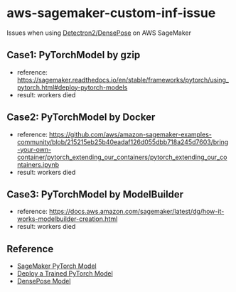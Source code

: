 # aws-sagemaker-custom-inf-issue
Issues when using [Detectron2/DensePose](https://github.com/facebookresearch/detectron2/tree/main/projects/DensePose) on AWS SageMaker

## Case1: PyTorchModel by gzip
* reference: https://sagemaker.readthedocs.io/en/stable/frameworks/pytorch/using_pytorch.html#deploy-pytorch-models
* result: workers died

## Case2: PyTorchModel by Docker
* reference: https://github.com/aws/amazon-sagemaker-examples-community/blob/215215eb25b40eadaf126d055dbb718a245d7603/bring-your-own-container/pytorch_extending_our_containers/pytorch_extending_our_containers.ipynb
* result: workers died
  
## Case3: PyTorchModel by ModelBuilder
* reference: https://docs.aws.amazon.com/sagemaker/latest/dg/how-it-works-modelbuilder-creation.html
* result: workers died

## Reference
* [SageMaker PyTorch Model](https://sagemaker.readthedocs.io/en/stable/frameworks/pytorch/sagemaker.pytorch.html#pytorch-model)
* [Deploy a Trained PyTorch Model](https://sagemaker-examples.readthedocs.io/en/latest/frameworks/pytorch/get_started_mnist_deploy.html)
* [DensePose Model](https://github.com/facebookresearch/detectron2/blob/main/projects/DensePose/doc/DENSEPOSE_IUV.md#legacy-models)